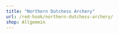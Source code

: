 ```yaml
---
title: "Northern Dutchess Archery"
url: /red-hook/northern-dutchess-archery/
shop: Allgemein
---
```

